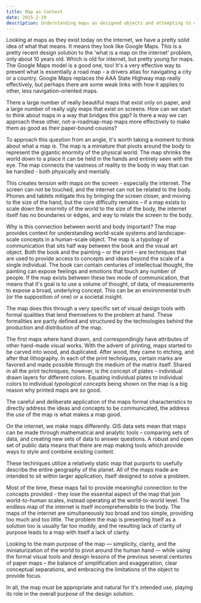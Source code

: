 ```yaml
---
title: Map as Context
date: 2015-2-19
description: Understanding maps as designed objects and attempting to define a theory for making digital maps on the internet as good as old paper maps.
---
```


Looking at maps as they exist today on the internet, we have a pretty solid idea of what that means. It means they look like Google Maps. This is a pretty recent design solution to the 'what is a map on the internet' problem, only about 10 years old. Which is old for internet, but pretty young for maps. The Google Maps model is a good one, too! It's a very effective way to present what is essentially a road map - a drivers atlas for navigating a city or a country. Google Maps replaces the AAA State Highway map really effectively, but perhaps there are some weak links with how it applies to other, less navigation-oriented maps.

There a large number of really beautiful maps that exist only on paper, and a large number of really ugly maps that exist on screens. How can we start to think about maps in a way that bridges this gap? Is there a way we can approach these other, not-a-roadmap-map maps more effectively to make them as good as their paper-bound cousins?

To approach this question from an angle, it's worth taking a moment to think about what a map _is_. The map is a miniature that pivots around the body to represent the gigantic enormity of the physical world. The map shrinks the world down to a place it can be held in the hands and entirely seen with the eye. The map connects the vastness of reality to the body in way that can be handled - both physically and mentally.

This creates tension with maps on the screen - especially the internet. The screen can _not_ be touched, and the internet can not be related to the body. Phones and tablets mitigate this by bringing the screen closer, and moving to the size of the hand, but the core difficulty remains – if a map exists to scale down the enormity of the world to the size of the body, the internet itself has no boundaries or edges, and way to relate the screen to the body.

Why is this connection between world and body important? The map provides context for understanding world-scale systems and landscape-scale concepts in a human-scale object. The map is a typology of communication that sits half way between the book and the visual art object. Both the book and the painting – or the print – are techniques that are used to provide access to concepts and ideas beyond the scale of a single individual. The book can contain centuries of intellectual thought, the painting can expose feelings and emotions that touch any number of people. If the map exists between these two mode of communication, that means that it's goal is to use a volume of thought, of data, of measurements to expose a broad, underlying concept. This can be an environmental truth (or the supposition of one) or a societal insight.

The map does this through a very specific set of visual design tools with formal qualities that lend themselves to the problem at hand. These formalities are partly defined and structured by the technologies behind the production and distribution of the map.

The first maps where hand drawn, and correspondingly have attributes of other hand-made visual works. With the advent of printing, maps started to be carved into wood, and duplicated. After wood, they came to etching, and after that lithography. In each of the print techniques, certain marks are favored and made possible through the medium of the matrix itself. Shared in all the print techniques, however, is the concept of plates – individual drawn layers for different colors. Equating individual plates to individual colors to individual _typological concepts_ being shown on the map is a big reason why printed maps are so good.

The careful and deliberate application of the maps formal characteristics to directly address the ideas and concepts to be communicated, the address the _use_ of the map is what makes a map good.

On the internet, we make maps differently. GIS data sets mean that maps can be made through mathematical and analytic tools – comparing sets of data, and creating new sets of data to answer questions. A robust and open set of public data means that there are map making tools which provide ways to style and combine existing content.

These techniques utilize a relatively static map that purports to usefully describe the entire geography of the planet. All of the maps made are intended to sit within larger application, itself designed to solve a problem.

Most of the time, these maps fail to provide meaningful connection to the concepts provided - they lose the essential aspect of the map that join world-to-human scales, instead operating at the world-to-world level. The endless map of the internet is itself incomprehensible to the body. The maps of the internet are simultaneously too broad and too simple, providing too much and too little. The problem the map is presenting itself as a solution too is usually far too muddy, and the resulting lack of clarity of purpose leads to a map with itself a lack of clarity.

Looking to the main purpose of the map — simplicity, clarity, and the miniaturization of the world to pivot around the human hand — while using the formal visual tools and design lessons of the previous several centuries of paper maps – the balance of simplification and exaggeration, clear conceptual separations, and embracing the limitations of the object to provide focus.

In all, the map must be appropriate and natural for it's intended use, playing its role in the overall purpose of the design solution.
